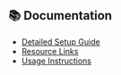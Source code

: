 ## 📚 Documentation

- [Detailed Setup Guide](docs/DBHUB_MCP.md)
- [Resource Links](docs/RESOURCES.md)
- [Usage Instructions](USAGE.md)
